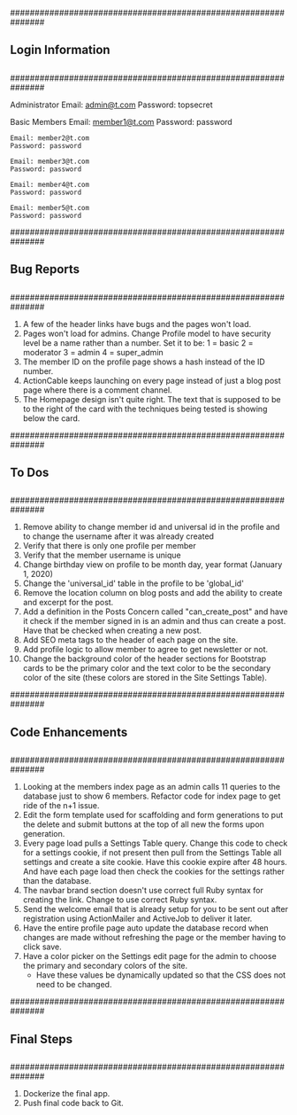 ###############################################################
##                                                           ##
##                    Login Information                      ##
##                                                           ##
###############################################################

Administrator
    Email: admin@t.com
    Password: topsecret

Basic Members
    Email: member1@t.com
    Password: password    

    Email: member2@t.com
    Password: password    

    Email: member3@t.com
    Password: password    

    Email: member4@t.com
    Password: password    

    Email: member5@t.com
    Password: password    

###############################################################
##                                                           ##
##                       Bug Reports                         ##
##                                                           ##
###############################################################

1) A few of the header links have bugs and the pages won't load.
2) Pages won't load for admins. Change Profile model to have security level be a name rather than a number. Set it to be:
    1 = basic
    2 = moderator
    3 = admin
    4 = super_admin
3) The member ID on the profile page shows a hash instead of the ID number.
4) ActionCable keeps launching on every page instead of just a blog post page where there is a comment channel. 
5) The Homepage design isn't quite right. The text that is supposed to be to the right of the card with the techniques being tested is showing below the card. 

###############################################################
##                                                           ##
##                         To Dos                            ##
##                                                           ##
###############################################################

1) Remove ability to change member id and universal id in the profile and to change the username after it was already created
2) Verify that there is only one profile per member
3) Verify that the member username is unique
4) Change birthday view on profile to be month day, year format (January 1, 2020)
5) Change the 'universal_id' table in the profile to be 'global_id'
6) Remove the location column on blog posts and add the ability to create and excerpt for the post.
7) Add a definition in the Posts Concern called "can_create_post" and have it check if the member signed in is an admin and thus can create a post. Have that be checked when creating a new post.
8) Add SEO meta tags to the header of each page on the site.
9) Add profile logic to allow member to agree to get newsletter or not. 
10) Change the background color of the header sections for Bootstrap cards to be the primary color and the text color to be the secondary color of the site (these colors are stored in the Site Settings Table). 

###############################################################
##                                                           ##
##                   Code Enhancements                       ##
##                                                           ##
###############################################################

1) Looking at the members index page as an admin calls 11 queries to the database just to show 6 members. Refactor code for index page to get ride of the n+1 issue.
2) Edit the form template used for scaffolding and form generations to put the delete and submit buttons at the top of all new the forms upon generation.
3) Every page load pulls a Settings Table query. Change this code to check for a settings cookie, if not present then pull from the Settings Table all settings and create a site cookie. Have this cookie expire after 48 hours. And have each page load then check the cookies for the settings rather than the database. 
4) The navbar brand section doesn't use correct full Ruby syntax for creating the link. Change to use correct Ruby syntax.
5) Send the welcome email that is already setup for you to be sent out after registration using ActionMailer and ActiveJob to deliver it later. 
6) Have the entire profile page auto update the database record when changes are made without refreshing the page or the member having to click save. 
7) Have a color picker on the Settings edit page for the admin to choose the primary and secondary colors of the site. 
    - Have these values be dynamically updated so that the CSS does not need to be changed. 

###############################################################
##                                                           ##
##                       Final Steps                         ##
##                                                           ##
###############################################################

1) Dockerize the final app.
2) Push final code back to Git.